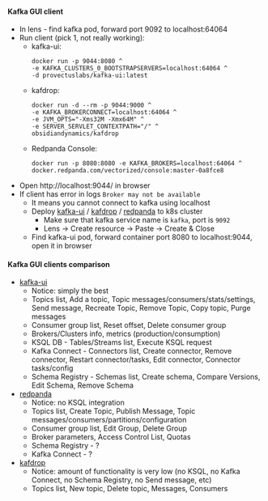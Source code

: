 #### Kafka GUI client
* In lens - find kafka pod, forward port 9092 to localhost:64064
* Run client (pick 1, not really working):
    * kafka-ui:
        ```
        docker run -p 9044:8080 ^
        -e KAFKA_CLUSTERS_0_BOOTSTRAPSERVERS=localhost:64064 ^
        -d provectuslabs/kafka-ui:latest
        ```
    * kafdrop:
        ```
        docker run -d --rm -p 9044:9000 ^
        -e KAFKA_BROKERCONNECT=localhost:64064 ^
        -e JVM_OPTS="-Xms32M -Xmx64M" ^
        -e SERVER_SERVLET_CONTEXTPATH="/" ^
        obsidiandynamics/kafdrop
        ```
    * Redpanda Console:
        ```
        docker run -p 8080:8080 -e KAFKA_BROKERS=localhost:64064 ^
        docker.redpanda.com/vectorized/console:master-0a8fce8
        ```
* Open http://localhost:9044/ in browser
* If client has error in logs `Broker may not be available`
    * It means you cannot connect to kafka using localhost
    * Deploy [kafka-ui](yaml/kafka-ui.yaml) / [kafdrop](yaml/kafdrop.yaml) / [redpanda](yaml/redpanda.yaml) to k8s cluster
        * Make sure that kafka service name is `kafka`, port is `9092`
        * Lens -> Create resource -> Paste -> Create & Close
    * Find kafka-ui pod, forward container port 8080 to localhost:9044, open it in browser

#### Kafka GUI clients comparison
* [kafka-ui](https://github.com/provectus/kafka-ui)
    * Notice: simply the best
    * Topics list, Add a topic, Topic messages/consumers/stats/settings, Send message, Recreate Topic, Remove Topic, Copy topic, Purge messages
    * Consumer group list, Reset offset, Delete consumer group
    * Brokers/Clusters info, metrics (production/consumption)
    * KSQL DB - Tables/Streams list, Execute KSQL request
    * Kafka Connect - Connectors list, Create connector, Remove connector, Restart connector/tasks, Edit connector, Connector tasks/config
    * Schema Registry - Schemas list, Create schema, Compare Versions, Edit Schema, Remove Schema
* [redpanda](https://github.com/redpanda-data/console)
    * Notice: no KSQL integration
    * Topics list, Create Topic, Publish Message, Topic messages/consumers/partitions/configuration
    * Consumer group list, Edit Group, Delete Group
    * Broker parameters, Access Control List, Quotas
    * Schema Registry - ?
    * Kafka Connect - ?
* [kafdrop](https://github.com/obsidiandynamics/kafdrop)
    * Notice: amount of functionality is very low (no KSQL, no Kafka Connect, no Schema Registry, no Send message, etc)
    * Topics list, New topic, Delete topic, Messages, Consumers